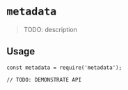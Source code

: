 # `metadata`

> TODO: description

## Usage

```
const metadata = require('metadata');

// TODO: DEMONSTRATE API
```
